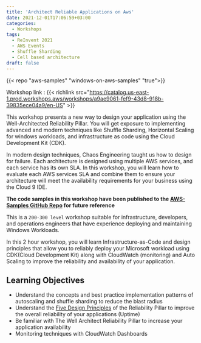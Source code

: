 ```yaml
---
title: 'Architect Reliable Applications on Aws'
date: 2021-12-01T17:06:59+03:00
categories:
  - Workshops
tags:
  - ReInvent 2021
  - AWS Events
  - Shuffle Sharding
  - Cell based architecture
draft: false
---
```


{{< repo "aws-samples" "windows-on-aws-samples" "true">}}

Workshop link :
{{< richlink src="https://catalog.us-east-1.prod.workshops.aws/workshops/a9ae9061-fef9-43d8-918b-39835ece04a9/en-US" >}}

This workshop presents a new way to design your application using the Well-Architected Reliability Pillar. You will get exposure to implementing advanced and modern techniques like Shuffle Sharding, Horizontal Scaling for windows workloads, and infrastructure as code using the Cloud Development Kit (CDK).

In modern design techniques, Chaos Engineering taught us how to design for failure. Each architecture is designed using multiple AWS services, and each service has its own SLA. In this workshop, you will learn how to evaluate each AWS services SLA and combine them to ensure your architecture will meet the availability requirements for your business using the Cloud 9 IDE.

**The code samples in this workshop have been published to the [AWS-Samples GitHub Repo](https://github.com/aws-samples/windows-on-aws-samples/tree/main/reinvent-2021-win306) for future reference**

This is a `200-300 level` workshop suitable for infrastructure, developers, and operations engineers that have experience deploying and maintaining Windows Workloads.

In this 2 hour workshop, you will learn Infrastructure-as-Code and design principles that allow you to reliably deploy your Microsoft workload using CDK(Cloud Development Kit) along with CloudWatch (monitoring) and Auto Scaling to improve the reliability and availability of your application.

## Learning Objectives

- Understand the concepts and best practice implementation patterns of autoscaling and shuffle sharding to reduce the blast radius
- Understand the [Five Design Principles](https://wa.aws.amazon.com/wellarchitected/2020-07-02T19-33-23/wat.pillar.reliability.en.html) of the Reliability Pillar to improve the overall reliability of your applications (Uptime)
- Be familiar with The Well Architect Reliability Pillar to increase your application availability
- Monitoring techniques with CloudWatch Dashboards
